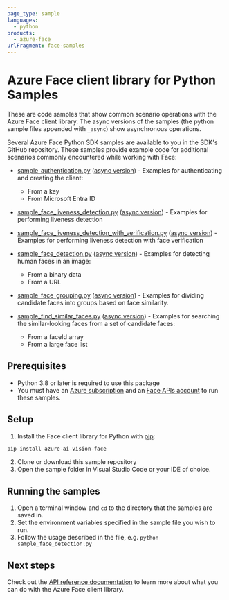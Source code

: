 ```yaml
---
page_type: sample
languages:
  - python
products:
  - azure-face
urlFragment: face-samples
---
```


# Azure Face client library for Python Samples

These are code samples that show common scenario operations with the Azure Face client library.
The async versions of the samples (the python sample files appended with `_async`) show asynchronous operations.

Several Azure Face Python SDK samples are available to you in the SDK's GitHub repository. These samples provide example code for additional scenarios commonly encountered while working with Face:

* [sample_authentication.py](https://github.com/Azure/azure-sdk-for-python/tree/main/sdk/face/azure-ai-vision-face/samples/sample_authentication.py) ([async version](https://github.com/Azure/azure-sdk-for-python/tree/main/sdk/face/azure-ai-vision-face/samples/sample_authentication_async.py)) - Examples for authenticating and creating the client:
    * From a key
    * From Microsoft Entra ID

* [sample_face_liveness_detection.py](https://github.com/Azure/azure-sdk-for-python/tree/main/sdk/face/azure-ai-vision-face/samples/sample_face_liveness_detection.py) ([async version](https://github.com/Azure/azure-sdk-for-python/tree/main/sdk/face/azure-ai-vision-face/samples/sample_face_liveness_detection_async.py)) - Examples for performing liveness detection

* [sample_face_liveness_detection_with_verification.py](https://github.com/Azure/azure-sdk-for-python/tree/main/sdk/face/azure-ai-vision-face/samples/sample_face_liveness_detection_with_verification.py) ([async version](https://github.com/Azure/azure-sdk-for-python/tree/main/sdk/face/azure-ai-vision-face/samples/sample_face_liveness_detection_with_verification_async.py)) - Examples for performing liveness detection with face verification

* [sample_face_detection.py](https://github.com/Azure/azure-sdk-for-python/tree/main/sdk/face/azure-ai-vision-face/samples/sample_face_detection.py) ([async version](https://github.com/Azure/azure-sdk-for-python/tree/main/sdk/face/azure-ai-vision-face/samples/sample_face_detection_async.py)) - Examples for detecting human faces in an image:
    * From a binary data
    * From a URL

* [sample_face_grouping.py](https://github.com/Azure/azure-sdk-for-python/tree/main/sdk/face/azure-ai-vision-face/samples/sample_face_grouping.py) ([async version](https://github.com/Azure/azure-sdk-for-python/tree/main/sdk/face/azure-ai-vision-face/samples/sample_face_grouping_async.py)) - Examples for dividing candidate faces into groups based on face similarity.

* [sample_find_similar_faces.py](https://github.com/Azure/azure-sdk-for-python/tree/main/sdk/face/azure-ai-vision-face/samples/sample_find_similar_faces.py) ([async version](https://github.com/Azure/azure-sdk-for-python/tree/main/sdk/face/azure-ai-vision-face/samples/sample_find_similar_faces_async.py)) - Examples for searching the similar-looking faces from a set of candidate faces:
    * From a faceId array
    * From a large face list

## Prerequisites
* Python 3.8 or later is required to use this package
* You must have an [Azure subscription](https://azure.microsoft.com/free/) and an [Face APIs account](https://learn.microsoft.com/azure/ai-services/computer-vision/overview-identity)
to run these samples.

## Setup

1. Install the Face client library for Python with [pip](https://pypi.org/project/pip/):

```bash
pip install azure-ai-vision-face
```

2. Clone or download this sample repository
3. Open the sample folder in Visual Studio Code or your IDE of choice.

## Running the samples

1. Open a terminal window and `cd` to the directory that the samples are saved in.
2. Set the environment variables specified in the sample file you wish to run.
3. Follow the usage described in the file, e.g. `python sample_face_detection.py`

## Next steps

Check out the [API reference documentation](https://aka.ms/azsdk-python-face-ref) to learn more about what you can do
with the Azure Face client library.
